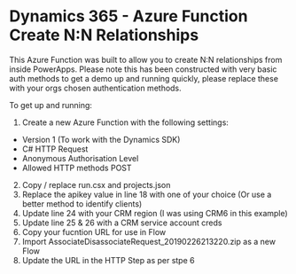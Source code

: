 # Dynamics 365 - Azure Function Create N:N Relationships

This Azure Function was built to allow you to create N:N relationships from inside PowerApps. Please note this has been constructed with very basic auth methods to get a demo up and running quickly, please replace these with your orgs chosen authentication methods.

To get up and running:
1. Create a new Azure Function with the following settings:
 - Version 1 (To work with the Dynamics SDK)
 - C# HTTP Request
 - Anonymous Authorisation Level
 - Allowed HTTP methods POST
2. Copy / replace run.csx and projects.json
3. Replace the apikey value in line 18 with one of your choice (Or use a better method to identify clients)
4. Update line 24 with your CRM region (I was using CRM6 in this example)
5. Update line 25 & 26 with a CRM service account creds
6. Copy your fucntion URL for use in Flow
7. Import AssociateDisassociateRequest_20190226213220.zip as a new Flow 
8. Update the URL in the HTTP Step as per stpe 6
